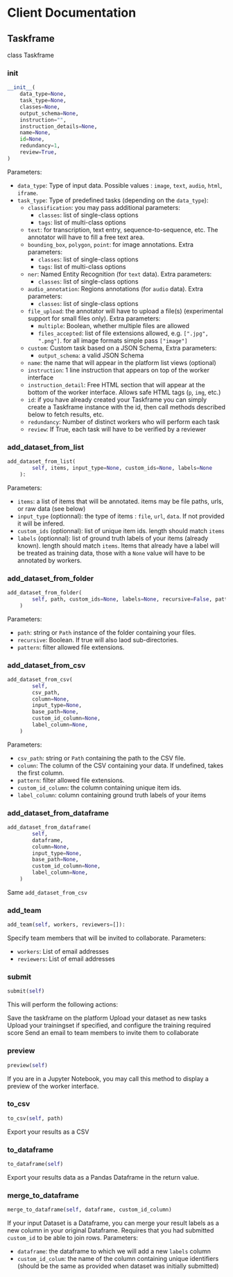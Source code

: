 # Client Documentation

## Taskframe

class Taskframe

### __init__

```python
__init__(
    data_type=None,
    task_type=None,
    classes=None,
    output_schema=None,
    instruction="",
    instruction_details=None,
    name=None,
    id=None,
    redundancy=1,
    review=True,
)
```

Parameters:

* `data_type`: Type of input data. Possible values : `image`, `text`, `audio`, `html`, `iframe`.
* `task_type`: Type of predefined tasks (depending on the `data_type`):
  * `classification`: you may pass additional parameters:
    * `classes`: list of single-class options
    * `tags`: list of multi-class options
  * `text`: for transcription, text entry, sequence-to-sequence, etc. The annotator will have to fill a free text area.
  * `bounding_box`, `polygon`, `point`: for image annotations. Extra parameters:
    * `classes`: list of single-class options
    * `tags`: list of multi-class options
  * `ner`: Named Entity Recognition (for `text` data). Extra parameters:
    * `classes`: list of single-class options
  * `audio_annotation`: Regions annotations (for `audio` data). Extra parameters:
    * `classes`: list of single-class options
  * `file_upload`: the annotator will have to upload a file(s) (experimental support for small files only). Extra parameters:
    * `multiple`: Boolean, whether multiple files are allowed
    * `files_accepted`: list of file extensions allowed, e.g. `[".jpg", ".png"]`. for all image formats simple pass `["image"]`
  * `custom`: Custom task based on a JSON Schema, Extra parameters:
    * `output_schema`: a valid JSON Schema
  * `name`: the name that will appear in the platform list views (optional)
  * `instruction`: 1 line instruction that appears on top of the worker interface
  * `instruction_detail`: Free HTML section that will appear at the bottom of the worker interface. Allows safe HTML tags (`p`, `img`, etc.)
  * `id`: if you have already created your Taskframe you can simply create a Taskframe instance with the id, then call methods described below to fetch results, etc.
  * `redundancy`: Number of distinct workers who will perform each task
  * `review`: If True, each task will have to be verified by a reviewer

### add_dataset_from_list

```python
add_dataset_from_list(
        self, items, input_type=None, custom_ids=None, labels=None
    ):
```

Parameters:

* `items`: a list of items that will be annotated. items may be file paths, urls, or raw data (see below)
* `input_type` (optionnal): the type of items : `file`, `url`, `data`. If not provided it will be infered.
* `custom_ids` (optionnal): list of unique item ids. length should match `items`
* `labels` (optionnal): list of ground truth labels of your items (already known). length should match `items`. Items that already have a label will be treated as training data, those with a `None` value will have to be annotated by workers.

### add_dataset_from_folder

```python
add_dataset_from_folder(
        self, path, custom_ids=None, labels=None, recursive=False, pattern="*"
    )
```

Parameters:

* `path`: string or `Path` instance of the folder containing your files.
* `recursive`: Boolean. If true will also laod sub-directories.
* `pattern`: filter allowed file extensions.


### add_dataset_from_csv

```python
add_dataset_from_csv(
        self,
        csv_path,
        column=None,
        input_type=None,
        base_path=None,
        custom_id_column=None,
        label_column=None,
    )
```

Parameters:

* `csv_path`: string or `Path` containing the path to the CSV file.
* `column`: The column of the CSV containing your data. If undefined, takes the first column.
* `pattern`: filter allowed file extensions.
* `custom_id_column`: the column containing unique item ids.
* `label_column`: column containing ground truth labels of your items


### add_dataset_from_dataframe

```python
add_dataset_from_dataframe(
        self,
        dataframe,
        column=None,
        input_type=None,
        base_path=None,
        custom_id_column=None,
        label_column=None,
    )
```

Same `add_dataset_from_csv`

### add_team

```python
add_team(self, workers, reviewers=[]):
```

Specify team members that will be invited to collaborate. Parameters:

* `workers`: List of email addresses
* `reviewers`: List of email addresses

### submit

```python
submit(self)
```

This will perform the following actions:

Save the taskframe on the platform
Upload your dataset as new tasks
Upload your trainingset if specified, and configure the training required score
Send an email to team members to invite them to collaborate

### preview

```python
preview(self)
```

If you are in a Jupyter Notebook, you may call this method to display a preview of the worker interface.

### to_csv

```python
to_csv(self, path)
```

Export your results as a CSV

### to_dataframe

```python
to_dataframe(self)
```

Export your results data as a Pandas Dataframe in the return value.

### merge_to_dataframe

```python
merge_to_dataframe(self, dataframe, custom_id_column)
```

If your input Dataset is a Dataframe, you can merge your result labels as a new column in your original Dataframe.
Requires that you had submitted `custom_id` to be able to join rows.
Parameters:

* `dataframe`:  the dataframe to which we will add a new `labels` column
* `custom_id_colum`: the name of the column containing unique identifiers (should be the same as provided when dataset was initially submitted)